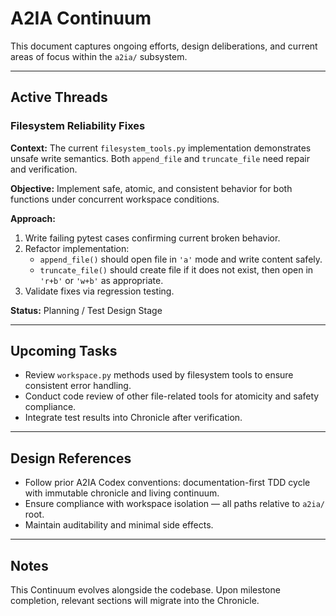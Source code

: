 # A2IA Continuum
This document captures ongoing efforts, design deliberations, and current areas of focus within the `a2ia/` subsystem.

---

## Active Threads
### Filesystem Reliability Fixes
**Context:**
The current `filesystem_tools.py` implementation demonstrates unsafe write semantics. Both `append_file` and `truncate_file` need repair and verification.

**Objective:**
Implement safe, atomic, and consistent behavior for both functions under concurrent workspace conditions.

**Approach:**
1. Write failing pytest cases confirming current broken behavior.
2. Refactor implementation:
   - `append_file()` should open file in `'a'` mode and write content safely.
   - `truncate_file()` should create file if it does not exist, then open in `'r+b'` or `'w+b'` as appropriate.
3. Validate fixes via regression testing.

**Status:** Planning / Test Design Stage

---

## Upcoming Tasks
- Review `workspace.py` methods used by filesystem tools to ensure consistent error handling.
- Conduct code review of other file-related tools for atomicity and safety compliance.
- Integrate test results into Chronicle after verification.

---

## Design References
- Follow prior A2IA Codex conventions: documentation-first TDD cycle with immutable chronicle and living continuum.
- Ensure compliance with workspace isolation — all paths relative to `a2ia/` root.
- Maintain auditability and minimal side effects.

---

## Notes
This Continuum evolves alongside the codebase. Upon milestone completion, relevant sections will migrate into the Chronicle.